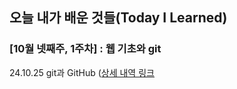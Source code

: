 ## 오늘 내가 배운 것들(Today I Learned)

### [10월 넷째주, 1주차] : 웹 기초와 git

24.10.25 git과 GitHub ([상세 내역 링크](https://github.com/100-hours-a-week/david-til/blob/main/Oct/2024-10-25.md)
